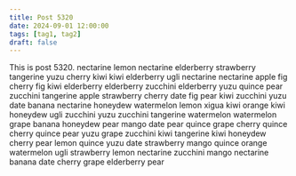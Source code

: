 ```yaml
---
title: Post 5320
date: 2024-09-01 12:00:00
tags: [tag1, tag2]
draft: false
---
```

This is post 5320.
nectarine
lemon
nectarine
elderberry
strawberry
tangerine
yuzu
cherry
kiwi
kiwi
elderberry
ugli
nectarine
nectarine
apple
fig
cherry
fig
kiwi
elderberry
elderberry
zucchini
elderberry
yuzu
quince
pear
zucchini
tangerine
apple
strawberry
cherry
date
fig
pear
kiwi
zucchini
yuzu
date
banana
nectarine
honeydew
watermelon
lemon
xigua
kiwi
orange
kiwi
honeydew
ugli
zucchini
yuzu
zucchini
tangerine
watermelon
watermelon
grape
banana
honeydew
pear
mango
date
pear
quince
grape
cherry
quince
cherry
quince
pear
yuzu
grape
zucchini
kiwi
tangerine
kiwi
honeydew
cherry
pear
lemon
quince
yuzu
date
strawberry
mango
quince
orange
watermelon
ugli
strawberry
lemon
nectarine
zucchini
mango
nectarine
banana
date
cherry
grape
elderberry
pear
